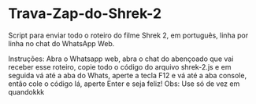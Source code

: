 # Trava-Zap-do-Shrek-2
Script para enviar todo o roteiro do filme Shrek 2, em português, linha por linha no chat do WhatsApp Web.

Instruções:
Abra o Whatsapp web, abra o chat do abençoado que vai receber esse roteiro, copie todo o código do arquivo shrek-2.js e em seguida vá até a aba do Whats, aperte a tecla F12 e vá até a aba console, então cole o código lá, aperte Enter e seja feliz!
Obs: Use só de vez em quandokkk
